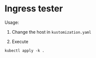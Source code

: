 # Ingress tester

Usage:

1. Change the host in `kustomization.yaml`

2. Execute
```
kubectl apply -k .
```

